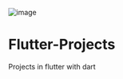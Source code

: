 ![image](https://github.com/kamijidias/Flutter-Projects/assets/62774507/16c1e998-3660-4a26-8fa0-42d1883e2891)

# Flutter-Projects
Projects in flutter with dart
